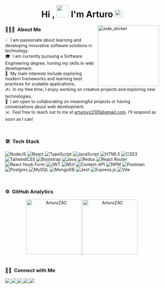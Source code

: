 <h1 align="center"><b>Hi , <img height="40" src="https://emoji.gg/assets/emoji/7333-parrotdance.gif"> I'm Arturo</b> <img src="https://media.giphy.com/media/hvRJCLFzcasrR4ia7z/giphy.gif" width="25"> </h1>


<img align="right" width=200px height=200px alt="side_sticker" src="https://media.giphy.com/media/TEnXkcsHrP4YedChhA/giphy.gif" />


### 👨🏻‍💻 &nbsp;About Me
💡 &nbsp;I am passionate about learning and developing innovative software solutions in technology.\
🎓 &nbsp;I am currently pursuing a Software Engineering degree, honing my skills in web development.\
🌱 &nbsp;My main interests include exploring modern frameworks and learning best practices for scalable applications.\
✍️ &nbsp;In my free time, I enjoy working on creative projects and exploring new technologies.\
💬 &nbsp;I am open to collaborating on meaningful projects or having conversations about web development.\
✉️ &nbsp;Feel free to reach out to me at arturoyz2105@gmail.com. I’ll respond as soon as I can!

<br/>

### 🛠 &nbsp;Tech Stack

![NodeJS](https://img.shields.io/badge/node.js-6DA55F?style=for-the-badge&logo=node.js&logoColor=white)
![React](https://img.shields.io/badge/react-%2320232a.svg?style=for-the-badge&logo=react&logoColor=%2361DAFB)
![TypeScript](https://img.shields.io/badge/typescript-%23007ACC.svg?style=for-the-badge&logo=typescript&logoColor=white)
![JavaScript](https://img.shields.io/badge/javascript-%23323330.svg?style=for-the-badge&logo=javascript&logoColor=%23F7DF1E)
![HTML5](https://img.shields.io/badge/html5-%23E34F26.svg?style=for-the-badge&logo=html5&logoColor=white)
![CSS3](https://img.shields.io/badge/css3-%231572B6.svg?style=for-the-badge&logo=css3&logoColor=white)
![TailwindCSS](https://img.shields.io/badge/tailwindcss-%2338B2AC.svg?style=for-the-badge&logo=tailwind-css&logoColor=white)
![Bootstrap](https://img.shields.io/badge/bootstrap-%238511FA.svg?style=for-the-badge&logo=bootstrap&logoColor=white)
![Java](https://img.shields.io/badge/java-%23ED8B00.svg?style=for-the-badge&logo=openjdk&logoColor=white)
![Redux](https://img.shields.io/badge/redux-%23593d88.svg?style=for-the-badge&logo=redux&logoColor=white)
![React Router](https://img.shields.io/badge/React_Router-CA4245?style=for-the-badge&logo=react-router&logoColor=white)
![React Hook Form](https://img.shields.io/badge/React%20Hook%20Form-%23EC5990.svg?style=for-the-badge&logo=reacthookform&logoColor=white)
![JWT](https://img.shields.io/badge/JWT-black?style=for-the-badge&logo=JSON%20web%20tokens)
![MUI](https://img.shields.io/badge/MUI-%230081CB.svg?style=for-the-badge&logo=mui&logoColor=white)
![Context-API](https://img.shields.io/badge/Context--Api-000000?style=for-the-badge&logo=react)
![NPM](https://img.shields.io/badge/NPM-%23CB3837.svg?style=for-the-badge&logo=npm&logoColor=white)
![Postman](https://img.shields.io/badge/Postman-FF6C37?style=for-the-badge&logo=postman&logoColor=white)
![Postgres](https://img.shields.io/badge/postgres-%23316192.svg?style=for-the-badge&logo=postgresql&logoColor=white)
![MySQL](https://img.shields.io/badge/mysql-4479A1.svg?style=for-the-badge&logo=mysql&logoColor=white)
![MongoDB](https://img.shields.io/badge/MongoDB-%234ea94b.svg?style=for-the-badge&logo=mongodb&logoColor=white)
![Jest](https://img.shields.io/badge/-jest-%23C21325?style=for-the-badge&logo=jest&logoColor=white)
![Express.js](https://img.shields.io/badge/express.js-%23404d59.svg?style=for-the-badge&logo=express&logoColor=%2361DAFB)
![Vite](https://img.shields.io/badge/vite-%23646CFF.svg?style=for-the-badge&logo=vite&logoColor=white)

<br/>

### ⚙️ &nbsp;GitHub Analytics
<div align="center">
  <a href="https://github.com/ArturoZAC">
    <img height="180em" src="https://github-readme-stats.vercel.app/api/top-langs?username=ArturoZAC&show_icons=true&locale=en&layout=compact&theme=tokyonight" alt="ArturoZAC"/>
    <img height="180em" src="https://github-readme-stats.vercel.app/api?username=ArturoZAC&show_icons=true&locale=en&layout=compact&theme=tokyonight" alt="ArturoZAC"/>
  </a>
</div>

<br/>

### 🤝🏻 &nbsp;Connect with Me

<a href="https://www.instagram.com/zacariazskt21/">
  <img src="https://img.shields.io/badge/Instagram-%23E4405F.svg?style=for-the-badge&logo=Instagram&logoColor=white"/>
</a>
<a href="https://www.facebook.com/Zacarias.AA/">
  <img src="https://img.shields.io/badge/Facebook-%231877F2.svg?style=for-the-badge&logo=Facebook&logoColor=white"/>
</a>
<a href="https://www.linkedin.com/in/arturo-zacarias-araujo-cunya-6a7288264/">
  <img src="https://img.shields.io/badge/linkedin-%230077B5.svg?style=for-the-badge&logo=linkedin&logoColor=white"/>
</a>
<a href="https://portafolio-arturo-araujo.netlify.app/">
  <img src="https://img.shields.io/badge/Portfolio-%23000000.svg?style=for-the-badge&logo=firefox&logoColor=#FF7139"/>
</a>
<a href="mailto:arturoyz2105@gmail.com">
  <img src="https://img.shields.io/badge/Gmail-D14836?style=for-the-badge&logo=gmail&logoColor=white"/>
</a>
